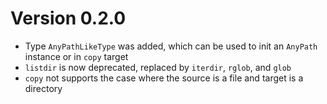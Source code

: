 # Version 0.2.0
 - Type `AnyPathLikeType` was added, which can be used to init an `AnyPath` instance or in `copy` target
 - `listdir` is now deprecated, replaced by `iterdir`, `rglob`, and `glob`
 - `copy` not supports the case where the source is a file and target is a directory